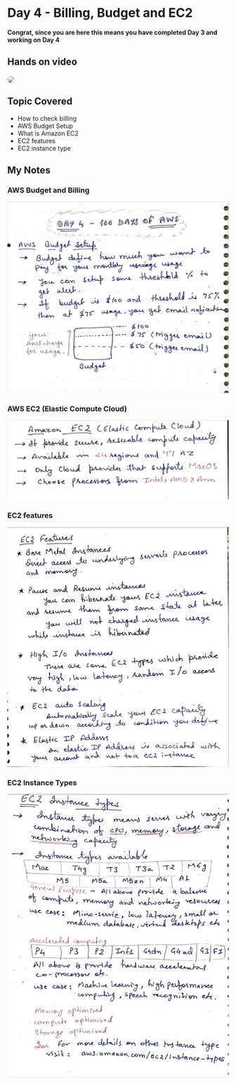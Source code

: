 # Day 4 - Billing, Budget and EC2

**Congrat, since you are here this means you have completed Day 3 and working on Day 4**

## Hands on video
<a href="https://youtu.be/cZvdADYC9Rs">
<img src="https://i3.ytimg.com/vi/cZvdADYC9Rs/hqdefault.jpg" align="center" width="200" style="border-radius:40px" />
</a>

## Topic Covered
  - How to check billing
  - AWS Budget Setup
  - What is Amazon EC2
  - EC2 features
  - EC2 instance type


## My Notes

  ### AWS Budget and Billing
  ![JPEG image-043B76C84C33-1](./images/71a9b17332706dc1421ed4da47c9f4b2039fdef5.jpeg)

  ### AWS EC2 (Elastic Compute Cloud)
  ![JPEG image-043B76C84C33-2](./images/9db3c71b3a58870382a2d3dac7590c022e999a7d.jpeg)

  ### EC2 features
  ![JPEG image-043B76C84C33-3](./images/9c27da5becdc25b8ae822000264cb26a9c1e4020.jpeg)

  ### EC2 Instance Types
  ![JPEG image-043B76C84C33-4](./images/6014bd4d8dcb2962161687c1119644bd3bb002dc.jpeg)

